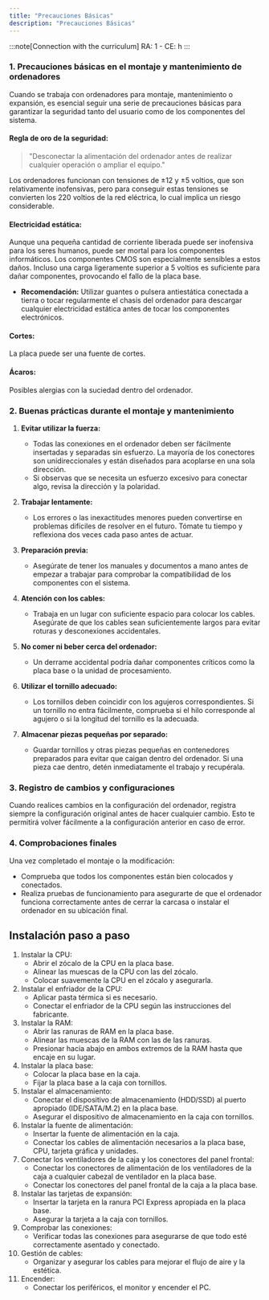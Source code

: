 ```yaml
---
title: "Precauciones Básicas"
description: "Precauciones Básicas"
---
```


:::note[Connection with the curriculum]
RA: 1 - CE: h
:::


### **1. Precauciones básicas en el montaje y mantenimiento de ordenadores**

Cuando se trabaja con ordenadores para montaje, mantenimiento o expansión, es esencial seguir una serie de precauciones básicas para garantizar la seguridad tanto del usuario como de los componentes del sistema.

#### **Regla de oro de la seguridad:**
> "Desconectar la alimentación del ordenador antes de realizar cualquier operación o ampliar el equipo."

Los ordenadores funcionan con tensiones de ±12 y ±5 voltios, que son relativamente inofensivas, pero para conseguir estas tensiones se convierten los 220 voltios de la red eléctrica, lo cual implica un riesgo considerable. 

#### **Electricidad estática:**
Aunque una pequeña cantidad de corriente liberada puede ser inofensiva para los seres humanos, puede ser mortal para los componentes informáticos. Los componentes CMOS son especialmente sensibles a estos daños. Incluso una carga ligeramente superior a 5 voltios es suficiente para dañar componentes, provocando el fallo de la placa base.

- **Recomendación:** Utilizar guantes o pulsera antiestática conectada a tierra o tocar regularmente el chasis del ordenador para descargar cualquier electricidad estática antes de tocar los componentes electrónicos.

#### **Cortes:**
La placa puede ser una fuente de cortes.

#### **Ácaros:**
Posibles alergias con la suciedad dentro del ordenador.

### **2. Buenas prácticas durante el montaje y mantenimiento**

1. **Evitar utilizar la fuerza:**
   - Todas las conexiones en el ordenador deben ser fácilmente insertadas y separadas sin esfuerzo. La mayoría de los conectores son unidireccionales y están diseñados para acoplarse en una sola dirección.
   - Si observas que se necesita un esfuerzo excesivo para conectar algo, revisa la dirección y la polaridad.

2. **Trabajar lentamente:**
   - Los errores o las inexactitudes menores pueden convertirse en problemas difíciles de resolver en el futuro. Tómate tu tiempo y reflexiona dos veces cada paso antes de actuar.

3. **Preparación previa:**
   - Asegúrate de tener los manuales y documentos a mano antes de empezar a trabajar para comprobar la compatibilidad de los componentes con el sistema.

4. **Atención con los cables:**
   - Trabaja en un lugar con suficiente espacio para colocar los cables. Asegúrate de que los cables sean suficientemente largos para evitar roturas y desconexiones accidentales.

5. **No comer ni beber cerca del ordenador:**
   - Un derrame accidental podría dañar componentes críticos como la placa base o la unidad de procesamiento.

6. **Utilizar el tornillo adecuado:**
   - Los tornillos deben coincidir con los agujeros correspondientes. Si un tornillo no entra fácilmente, comprueba si el hilo corresponde al agujero o si la longitud del tornillo es la adecuada.

7. **Almacenar piezas pequeñas por separado:**
   - Guardar tornillos y otras piezas pequeñas en contenedores preparados para evitar que caigan dentro del ordenador. Si una pieza cae dentro, detén inmediatamente el trabajo y recupérala.

### **3. Registro de cambios y configuraciones**

Cuando realices cambios en la configuración del ordenador, registra siempre la configuración original antes de hacer cualquier cambio. Esto te permitirá volver fácilmente a la configuración anterior en caso de error.

### **4. Comprobaciones finales**

Una vez completado el montaje o la modificación:
- Comprueba que todos los componentes están bien colocados y conectados.
- Realiza pruebas de funcionamiento para asegurarte de que el ordenador funciona correctamente antes de cerrar la carcasa o instalar el ordenador en su ubicación final.

## Instalación paso a paso

1. Instalar la CPU:
    - Abrir el zócalo de la CPU en la placa base.
    - Alinear las muescas de la CPU con las del zócalo.
    - Colocar suavemente la CPU en el zócalo y asegurarla.
2. Instalar el enfriador de la CPU:
    - Aplicar pasta térmica si es necesario.
    - Conectar el enfriador de la CPU según las instrucciones del fabricante.
3. Instalar la RAM:
    - Abrir las ranuras de RAM en la placa base.
    - Alinear las muescas de la RAM con las de las ranuras.
    - Presionar hacia abajo en ambos extremos de la RAM hasta que encaje en su lugar.
4. Instalar la placa base:
    - Colocar la placa base en la caja.
    - Fijar la placa base a la caja con tornillos.
5. Instalar el almacenamiento:
    - Conectar el dispositivo de almacenamiento (HDD/SSD) al puerto apropiado (IDE/SATA/M.2) en la placa base.
    - Asegurar el dispositivo de almacenamiento en la caja con tornillos.
6. Instalar la fuente de alimentación:
    - Insertar la fuente de alimentación en la caja.
    - Conectar los cables de alimentación necesarios a la placa base, CPU, tarjeta gráfica y unidades.
7. Conectar los ventiladores de la caja y los conectores del panel frontal:
    - Conectar los conectores de alimentación de los ventiladores de la caja a cualquier cabezal de ventilador en la placa base.
    - Conectar los conectores del panel frontal de la caja a la placa base.
8. Instalar las tarjetas de expansión:
    - Insertar la tarjeta en la ranura PCI Express apropiada en la placa base.
    - Asegurar la tarjeta a la caja con tornillos.
9. Comprobar las conexiones:
    - Verificar todas las conexiones para asegurarse de que todo esté correctamente asentado y conectado.
10. Gestión de cables:
    - Organizar y asegurar los cables para mejorar el flujo de aire y la estética.
11. Encender:
    - Conectar los periféricos, el monitor y encender el PC.
